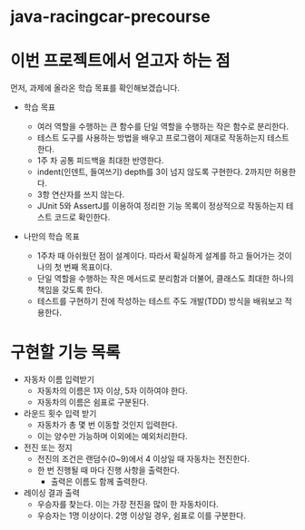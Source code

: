 # java-racingcar-precourse


# 이번 프로젝트에서 얻고자 하는 점

먼저, 과제에 올라온 학습 목표를 확인해보겠습니다.
 

- 학습 목표
  - 여러 역할을 수행하는 큰 함수를 단일 역할을 수행하는 작은 함수로 분리한다.
  - 테스트 도구를 사용하는 방법을 배우고 프로그램이 제대로 작동하는지 테스트한다.
  - 1주 차 공통 피드백을 최대한 반영한다.
  - indent(인덴트, 들여쓰기) depth를 3이 넘지 않도록 구현한다. 2까지만 허용한다.
  - 3항 연산자를 쓰지 않는다.
  - JUnit 5와 AssertJ를 이용하여 정리한 기능 목록이 정상적으로 작동하는지 테스트 코드로 확인한다.

  
- 나만의 학습 목표 
  - 1주차 때 아쉬웠던 점이 설계이다. 따라서 확실하게 설계를 하고 들어가는 것이 나의 첫 번째 목표이다.
  - 단일 역할을 수행하는 작은 메서드로 분리함과 더불어, 클래스도 최대한 하나의 책임을 갖도록 한다.
  - 테스트를 구현하기 전에 작성하는 테스트 주도 개발(TDD) 방식을 배워보고 적용한다.

# 구현할 기능 목록


- 자동차 이름 입력받기
  - 자동차의 이름은 1자 이상, 5자 이하여야 한다.
  - 자동차의 이름은 쉼표로 구분된다.
- 라운드 횟수 입력 받기
  - 자동차가 총 몇 번 이동할 것인지 입력한다.
  - 이는 양수만 가능하며 이외에는 예외처리한다.
- 전진 또는 정지
  - 전진의 조건은 랜덤수(0~9)에서 4 이상일 때 자동차는 전진한다.
  - 한 번 진행될 때 마다 진행 사항을 출력한다.
    - 출력은 이름도 함께 출력한다.
- 레이싱 결과 출력
  - 우승자를 찾는다. 이는 가장 전진을 많이 한 자동차이다.
  - 우승자는 1명 이상이다. 2명 이상일 경우, 쉼표로 이를 구분한다.
